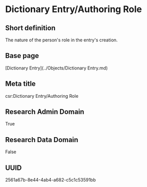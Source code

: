 # Dictionary Entry/Authoring Role
## Short definition
The nature of the person's role in the entry's creation.
## Base page
[Dictionary Entry](../Objects/Dictionary Entry.md)
## Meta title
csr:Dictionary Entry/Authoring Role
## Research Admin Domain
True
## Research Data Domain
False
## UUID
2561a67b-8e44-4ab4-a682-c5c1c53591bb
